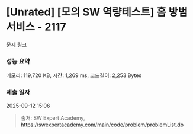 # [Unrated] [모의 SW 역량테스트] 홈 방범 서비스 - 2117 

[문제 링크](https://swexpertacademy.com/main/code/problem/problemDetail.do?contestProbId=AV5V61LqAf8DFAWu) 

### 성능 요약

메모리: 119,720 KB, 시간: 1,269 ms, 코드길이: 2,253 Bytes

### 제출 일자

2025-09-12 15:06



> 출처: SW Expert Academy, https://swexpertacademy.com/main/code/problem/problemList.do